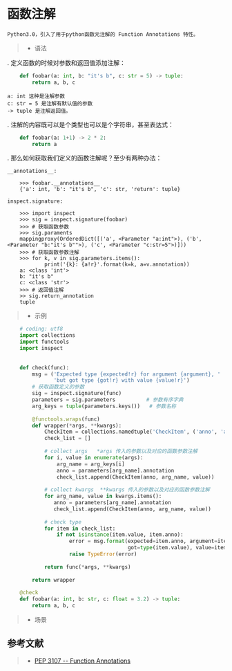 # 函数注解
    
    Python3.0，引入了用于python函数元注解的 Function Annotations 特性。

> * 语法

. 定义函数的时候对参数和返回值添加注解：
```python
    def foobar(a: int, b: "it's b", c: str = 5) -> tuple:
        return a, b, c
```
    a: int 这种是注解参数
    c: str = 5 是注解有默认值的参数
    -> tuple 是注解返回值。
    
    
. 注解的内容既可以是个类型也可以是个字符串，甚至表达式：
```python
    def foobar(a: 1+1) -> 2 * 2:
        return a
```
. 那么如何获取我们定义的函数注解呢？至少有两种办法：

    __annotations__:
```shell
    >>> foobar.__annotations__
    {'a': int, 'b': "it's b", 'c': str, 'return': tuple}
```

    inspect.signature:

```shell
    >>> import inspect
    >>> sig = inspect.signature(foobar)
    >>> # 获取函数参数
    >>> sig.paraments
    mappingproxy(OrderedDict([('a', <Parameter "a:int">), ('b', <Parameter "b:"it's b"">), ('c', <Parameter "c:str=5">)]))
    >>> # 获取函数参数注解
    >>> for k, v in sig.parameters.items():
            print('{k}: {a!r}'.format(k=k, a=v.annotation))     
    a: <class 'int'>
    b: "it's b"
    c: <class 'str'>
    >>> # 返回值注解
    >> sig.return_annotation
    tuple
```   
> * 示例
```python
    # coding: utf8
    import collections
    import functools
    import inspect
    
    
    def check(func):
        msg = ('Expected type {expected!r} for argument {argument}, '
               'but got type {got!r} with value {value!r}')
        # 获取函数定义的参数
        sig = inspect.signature(func)
        parameters = sig.parameters          # 参数有序字典
        arg_keys = tuple(parameters.keys())   # 参数名称
    
        @functools.wraps(func)
        def wrapper(*args, **kwargs):
            CheckItem = collections.namedtuple('CheckItem', ('anno', 'arg_name', 'value'))
            check_list = []
    
            # collect args   *args 传入的参数以及对应的函数参数注解
            for i, value in enumerate(args):
                arg_name = arg_keys[i]
                anno = parameters[arg_name].annotation
                check_list.append(CheckItem(anno, arg_name, value))
    
            # collect kwargs  **kwargs 传入的参数以及对应的函数参数注解
            for arg_name, value in kwargs.items():
               anno = parameters[arg_name].annotation
               check_list.append(CheckItem(anno, arg_name, value))
    
            # check type
            for item in check_list:
                if not isinstance(item.value, item.anno):
                    error = msg.format(expected=item.anno, argument=item.arg_name,
                                       got=type(item.value), value=item.value)
                    raise TypeError(error)
    
            return func(*args, **kwargs)
    
        return wrapper
    
    @check
    def foobar(a: int, b: str, c: float = 3.2) -> tuple:
        return a, b, c

```

> * 场景


## 参考文献
> * [PEP 3107 -- Function Annotations](https://www.python.org/dev/peps/pep-3107/)